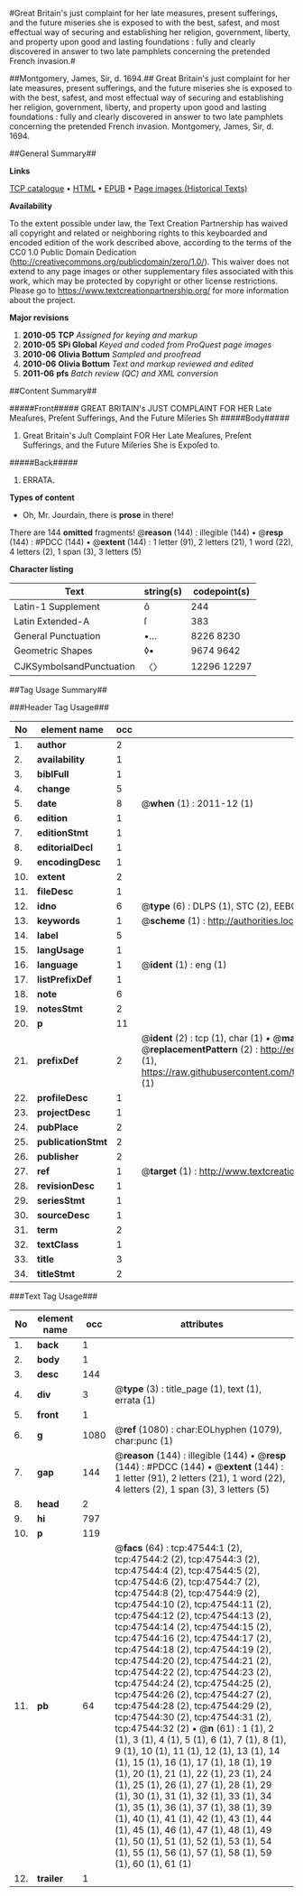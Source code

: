 #Great Britain's just complaint for her late measures, present sufferings, and the future miseries she is exposed to with the best, safest, and most effectual way of securing and establishing her religion, government, liberty, and property upon good and lasting foundations : fully and clearly discovered in answer to two late pamphlets concerning the pretended French invasion.#

##Montgomery, James, Sir, d. 1694.##
Great Britain's just complaint for her late measures, present sufferings, and the future miseries she is exposed to with the best, safest, and most effectual way of securing and establishing her religion, government, liberty, and property upon good and lasting foundations : fully and clearly discovered in answer to two late pamphlets concerning the pretended French invasion.
Montgomery, James, Sir, d. 1694.

##General Summary##

**Links**

[TCP catalogue](http://www.ota.ox.ac.uk/tcp/)  • 
[HTML](http://tei.it.ox.ac.uk/tcp/Texts-HTML/free/A51/A51196.html)  • 
[EPUB](http://tei.it.ox.ac.uk/tcp/Texts-EPUB/free/A51/A51196.epub) • 
[Page images (Historical Texts)](https://historicaltexts.jisc.ac.uk/eebo-11348640e)

**Availability**

To the extent possible under law, the Text Creation Partnership has waived all copyright and related or neighboring rights to this keyboarded and encoded edition of the work described above, according to the terms of the CC0 1.0 Public Domain Dedication (http://creativecommons.org/publicdomain/zero/1.0/). This waiver does not extend to any page images or other supplementary files associated with this work, which may be protected by copyright or other license restrictions. Please go to https://www.textcreationpartnership.org/ for more information about the project.

**Major revisions**

1. __2010-05__ __TCP__ *Assigned for keying and markup*
1. __2010-05__ __SPi Global__ *Keyed and coded from ProQuest page images*
1. __2010-06__ __Olivia Bottum__ *Sampled and proofread*
1. __2010-06__ __Olivia Bottum__ *Text and markup reviewed and edited*
1. __2011-06__ __pfs__ *Batch review (QC) and XML conversion*

##Content Summary##

#####Front#####
GREAT BRITAIN's JUST COMPLAINT FOR HER Late Meaſures, Preſent Sufferings, And the Future Miſeries Sh
#####Body#####

1. Great Britain's Juſt Complaint FOR Her Late Meaſures, Preſent Sufferings, and the Future Miſeries She is Expoſed to.

#####Back#####

1. ERRATA.

**Types of content**

  * Oh, Mr. Jourdain, there is **prose** in there!

There are 144 **omitted** fragments! 
 @__reason__ (144) : illegible (144)  •  @__resp__ (144) : #PDCC (144)  •  @__extent__ (144) : 1 letter (91), 2 letters (21), 1 word (22), 4 letters (2), 1 span (3), 3 letters (5)

**Character listing**


|Text|string(s)|codepoint(s)|
|---|---|---|
|Latin-1 Supplement|ô|244|
|Latin Extended-A|ſ|383|
|General Punctuation|•…|8226 8230|
|Geometric Shapes|◊▪|9674 9642|
|CJKSymbolsandPunctuation|〈〉|12296 12297|

##Tag Usage Summary##

###Header Tag Usage###

|No|element name|occ|attributes|
|---|---|---|---|
|1.|__author__|2||
|2.|__availability__|1||
|3.|__biblFull__|1||
|4.|__change__|5||
|5.|__date__|8| @__when__ (1) : 2011-12 (1)|
|6.|__edition__|1||
|7.|__editionStmt__|1||
|8.|__editorialDecl__|1||
|9.|__encodingDesc__|1||
|10.|__extent__|2||
|11.|__fileDesc__|1||
|12.|__idno__|6| @__type__ (6) : DLPS (1), STC (2), EEBO-CITATION (1), OCLC (1), VID (1)|
|13.|__keywords__|1| @__scheme__ (1) : http://authorities.loc.gov/ (1)|
|14.|__label__|5||
|15.|__langUsage__|1||
|16.|__language__|1| @__ident__ (1) : eng (1)|
|17.|__listPrefixDef__|1||
|18.|__note__|6||
|19.|__notesStmt__|2||
|20.|__p__|11||
|21.|__prefixDef__|2| @__ident__ (2) : tcp (1), char (1)  •  @__matchPattern__ (2) : ([0-9\-]+):([0-9IVX]+) (1), (.+) (1)  •  @__replacementPattern__ (2) : http://eebo.chadwyck.com/downloadtiff?vid=$1&page=$2 (1), https://raw.githubusercontent.com/textcreationpartnership/Texts/master/tcpchars.xml#$1 (1)|
|22.|__profileDesc__|1||
|23.|__projectDesc__|1||
|24.|__pubPlace__|2||
|25.|__publicationStmt__|2||
|26.|__publisher__|2||
|27.|__ref__|1| @__target__ (1) : http://www.textcreationpartnership.org/docs/. (1)|
|28.|__revisionDesc__|1||
|29.|__seriesStmt__|1||
|30.|__sourceDesc__|1||
|31.|__term__|2||
|32.|__textClass__|1||
|33.|__title__|3||
|34.|__titleStmt__|2||


###Text Tag Usage###

|No|element name|occ|attributes|
|---|---|---|---|
|1.|__back__|1||
|2.|__body__|1||
|3.|__desc__|144||
|4.|__div__|3| @__type__ (3) : title_page (1), text (1), errata (1)|
|5.|__front__|1||
|6.|__g__|1080| @__ref__ (1080) : char:EOLhyphen (1079), char:punc (1)|
|7.|__gap__|144| @__reason__ (144) : illegible (144)  •  @__resp__ (144) : #PDCC (144)  •  @__extent__ (144) : 1 letter (91), 2 letters (21), 1 word (22), 4 letters (2), 1 span (3), 3 letters (5)|
|8.|__head__|2||
|9.|__hi__|797||
|10.|__p__|119||
|11.|__pb__|64| @__facs__ (64) : tcp:47544:1 (2), tcp:47544:2 (2), tcp:47544:3 (2), tcp:47544:4 (2), tcp:47544:5 (2), tcp:47544:6 (2), tcp:47544:7 (2), tcp:47544:8 (2), tcp:47544:9 (2), tcp:47544:10 (2), tcp:47544:11 (2), tcp:47544:12 (2), tcp:47544:13 (2), tcp:47544:14 (2), tcp:47544:15 (2), tcp:47544:16 (2), tcp:47544:17 (2), tcp:47544:18 (2), tcp:47544:19 (2), tcp:47544:20 (2), tcp:47544:21 (2), tcp:47544:22 (2), tcp:47544:23 (2), tcp:47544:24 (2), tcp:47544:25 (2), tcp:47544:26 (2), tcp:47544:27 (2), tcp:47544:28 (2), tcp:47544:29 (2), tcp:47544:30 (2), tcp:47544:31 (2), tcp:47544:32 (2)  •  @__n__ (61) : 1 (1), 2 (1), 3 (1), 4 (1), 5 (1), 6 (1), 7 (1), 8 (1), 9 (1), 10 (1), 11 (1), 12 (1), 13 (1), 14 (1), 15 (1), 16 (1), 17 (1), 18 (1), 19 (1), 20 (1), 21 (1), 22 (1), 23 (1), 24 (1), 25 (1), 26 (1), 27 (1), 28 (1), 29 (1), 30 (1), 31 (1), 32 (1), 33 (1), 34 (1), 35 (1), 36 (1), 37 (1), 38 (1), 39 (1), 40 (1), 41 (1), 42 (1), 43 (1), 44 (1), 45 (1), 46 (1), 47 (1), 48 (1), 49 (1), 50 (1), 51 (1), 52 (1), 53 (1), 54 (1), 55 (1), 56 (1), 57 (1), 58 (1), 59 (1), 60 (1), 61 (1)|
|12.|__trailer__|1||
